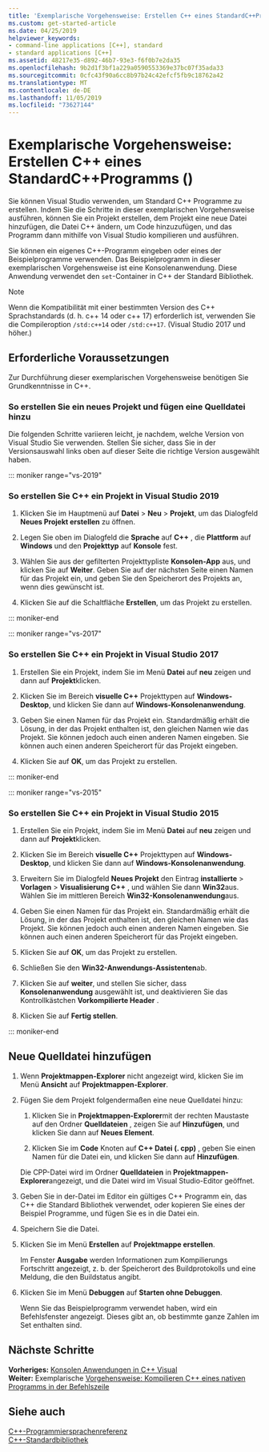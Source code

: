 ```yaml
---
title: 'Exemplarische Vorgehensweise: Erstellen C++ eines StandardC++Programms ()'
ms.custom: get-started-article
ms.date: 04/25/2019
helpviewer_keywords:
- command-line applications [C++], standard
- standard applications [C++]
ms.assetid: 48217e35-d892-46b7-93e3-f6f0b7e2da35
ms.openlocfilehash: 9b2d1f3bf1a229a0590553369e37bc07f35ada33
ms.sourcegitcommit: 0cfc43f90a6cc8b97b24c42efcf5fb9c18762a42
ms.translationtype: MT
ms.contentlocale: de-DE
ms.lasthandoff: 11/05/2019
ms.locfileid: "73627144"
---
```

# <a name="walkthrough-creating-a-standard-c-program-c"></a>Exemplarische Vorgehensweise: Erstellen C++ eines StandardC++Programms ()

Sie können Visual Studio verwenden, um Standard C++ Programme zu erstellen. Indem Sie die Schritte in dieser exemplarischen Vorgehensweise ausführen, können Sie ein Projekt erstellen, dem Projekt eine neue Datei hinzufügen, die Datei C++ ändern, um Code hinzuzufügen, und das Programm dann mithilfe von Visual Studio kompilieren und ausführen.

Sie können ein eigenes C++-Programm eingeben oder eines der Beispielprogramme verwenden. Das Beispielprogramm in dieser exemplarischen Vorgehensweise ist eine Konsolenanwendung. Diese Anwendung verwendet den `set`-Container in C++ der Standard Bibliothek.

> [!NOTE]
> Wenn die Kompatibilität mit einer bestimmten Version des C++ Sprachstandards (d. h. c++ 14 oder c++ 17) erforderlich ist, verwenden Sie die Compileroption `/std:c++14` oder `/std:c++17`. (Visual Studio 2017 und höher.)

## <a name="prerequisites"></a>Erforderliche Voraussetzungen

Zur Durchführung dieser exemplarischen Vorgehensweise benötigen Sie Grundkenntnisse in C++.

### <a name="to-create-a-project-and-add-a-source-file"></a>So erstellen Sie ein neues Projekt und fügen eine Quelldatei hinzu

Die folgenden Schritte variieren leicht, je nachdem, welche Version von Visual Studio Sie verwenden. Stellen Sie sicher, dass Sie in der Versionsauswahl links oben auf dieser Seite die richtige Version ausgewählt haben.

::: moniker range="vs-2019"

### <a name="to-create-a-c-project-in-visual-studio-2019"></a>So erstellen Sie C++ ein Projekt in Visual Studio 2019

1. Klicken Sie im Hauptmenü auf **Datei** > **Neu** > **Projekt**, um das Dialogfeld **Neues Projekt erstellen** zu öffnen.

1. Legen Sie oben im Dialogfeld die **Sprache** auf **C++** , die **Plattform** auf **Windows** und den **Projekttyp** auf **Konsole** fest. 

1. Wählen Sie aus der gefilterten Projekttypliste **Konsolen-App** aus, und klicken Sie auf **Weiter**. Geben Sie auf der nächsten Seite einen Namen für das Projekt ein, und geben Sie den Speicherort des Projekts an, wenn dies gewünscht ist.

1. Klicken Sie auf die Schaltfläche **Erstellen**, um das Projekt zu erstellen.

::: moniker-end

::: moniker range="vs-2017"

### <a name="to-create-a-c-project-in-visual-studio-2017"></a>So erstellen Sie C++ ein Projekt in Visual Studio 2017

1. Erstellen Sie ein Projekt, indem Sie im Menü **Datei** auf **neu** zeigen und dann auf **Projekt**klicken.

1. Klicken Sie im Bereich **visuelle C++**  Projekttypen auf **Windows-Desktop**, und klicken Sie dann auf **Windows-Konsolenanwendung**.

1. Geben Sie einen Namen für das Projekt ein. Standardmäßig erhält die Lösung, in der das Projekt enthalten ist, den gleichen Namen wie das Projekt. Sie können jedoch auch einen anderen Namen eingeben. Sie können auch einen anderen Speicherort für das Projekt eingeben.

1. Klicken Sie auf **OK**, um das Projekt zu erstellen.

::: moniker-end

::: moniker range="vs-2015"

### <a name="to-create-a-c-project-in-visual-studio-2015"></a>So erstellen Sie C++ ein Projekt in Visual Studio 2015

1. Erstellen Sie ein Projekt, indem Sie im Menü **Datei** auf **neu** zeigen und dann auf **Projekt**klicken.

1. Klicken Sie im Bereich **visuelle C++**  Projekttypen auf **Windows-Desktop**, und klicken Sie dann auf **Windows-Konsolenanwendung**.

1. Erweitern Sie im Dialogfeld **Neues Projekt** den Eintrag **installierte** > **Vorlagen** > **Visualisierung C++** , und wählen Sie dann **Win32**aus. Wählen Sie im mittleren Bereich **Win32-Konsolenanwendung**aus.

1. Geben Sie einen Namen für das Projekt ein. Standardmäßig erhält die Lösung, in der das Projekt enthalten ist, den gleichen Namen wie das Projekt. Sie können jedoch auch einen anderen Namen eingeben. Sie können auch einen anderen Speicherort für das Projekt eingeben.

1. Klicken Sie auf **OK**, um das Projekt zu erstellen.

1. Schließen Sie den **Win32-Anwendungs-Assistenten**ab. 

1. Klicken Sie auf **weiter**, und stellen Sie sicher, dass **Konsolenanwendung** ausgewählt ist, und deaktivieren Sie das Kontrollkästchen **Vorkompilierte Header** . 

1. Klicken Sie auf **Fertig stellen**.

::: moniker-end

## <a name="add-a-new-source-file"></a>Neue Quelldatei hinzufügen

1. Wenn **Projektmappen-Explorer** nicht angezeigt wird, klicken Sie im Menü **Ansicht** auf **Projektmappen-Explorer**.

1. Fügen Sie dem Projekt folgendermaßen eine neue Quelldatei hinzu:

   1. Klicken Sie in **Projektmappen-Explorer**mit der rechten Maustaste auf den Ordner **Quelldateien** , zeigen Sie auf **Hinzufügen**, und klicken Sie dann auf **Neues Element**.

   1. Klicken Sie im **Code** Knoten auf  **C++ Datei (. cpp)** , geben Sie einen Namen für die Datei ein, und klicken Sie dann auf **Hinzufügen**.

   Die CPP-Datei wird im Ordner **Quelldateien** in **Projektmappen-Explorer**angezeigt, und die Datei wird im Visual Studio-Editor geöffnet.

1. Geben Sie in der-Datei im Editor ein gültiges C++ Programm ein, das C++ die Standard Bibliothek verwendet, oder kopieren Sie eines der Beispiel Programme, und fügen Sie es in die Datei ein.

1. Speichern Sie die Datei.

1. Klicken Sie im Menü **Erstellen** auf **Projektmappe erstellen**.

   Im Fenster **Ausgabe** werden Informationen zum Kompilierungs Fortschritt angezeigt, z. b. der Speicherort des Buildprotokolls und eine Meldung, die den Buildstatus angibt.

1. Klicken Sie im Menü **Debuggen** auf **Starten ohne Debuggen**.

   Wenn Sie das Beispielprogramm verwendet haben, wird ein Befehlsfenster angezeigt. Dieses gibt an, ob bestimmte ganze Zahlen im Set enthalten sind.

## <a name="next-steps"></a>Nächste Schritte

**Vorheriges:** [Konsolen Anwendungen in C++ Visual](../windows/console-applications-in-visual-cpp.md)<br/>
**Weiter:** Exemplarische [Vorgehensweise: Kompilieren C++ eines nativen Programms in der Befehlszeile](../build/walkthrough-compiling-a-native-cpp-program-on-the-command-line.md)

## <a name="see-also"></a>Siehe auch

[C++-Programmiersprachenreferenz](../cpp/cpp-language-reference.md)<br/>
[C++-Standardbibliothek](../standard-library/cpp-standard-library-reference.md)
